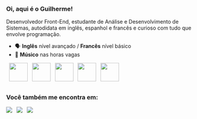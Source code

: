 ### **Oi, aqui é o Guilherme!**
Desenvolvedor Front-End, estudante de Análise e Desenvolvimento de Sistemas, autodidata em inglês, espanhol e francês e curioso com tudo que envolve programação.

- 🗣️ **Inglês** nível avançado / **Francês** nível básico
- 🎵 **Músico** nas horas vagas

<div display='inline'>
&nbsp; <img width='50' height='50' src="https://cdn.jsdelivr.net/gh/devicons/devicon/icons/python/python-original-wordmark.svg" /> &nbsp;
<img width='50' height='50' src="https://cdn.jsdelivr.net/gh/devicons/devicon/icons/javascript/javascript-plain.svg" /> &nbsp;
<img width='50' height='50' src="https://cdn.jsdelivr.net/gh/devicons/devicon/icons/html5/html5-original.svg" /> &nbsp;
<img width='50' height='50' src="https://cdn.jsdelivr.net/gh/devicons/devicon/icons/css3/css3-original.svg" /> &nbsp;
<img width='50' height='50' src="https://cdn.jsdelivr.net/gh/devicons/devicon/icons/vuejs/vuejs-original.svg" />
</div>

## 
### Você também me encontra em:
<a href="https://www.linkedin.com/in/guilherme-barros-de-oliveira/)"><img src="https://img.shields.io/badge/linkedin-%230077B5.svg?style=for-the-badge&logo=linkedin&logoColor=white"></a> &nbsp;
<a href="https://www.facebook.com/profile.php?id=100008410264922"><img src="https://img.shields.io/badge/Facebook-%231877F2.svg?style=for-the-badge&logo=Facebook&logoColor=white"></a> &nbsp;
<a href="https://www.instagram.com/eai.guiii/"><img src="https://img.shields.io/badge/Instagram-%23E4405F.svg?style=for-the-badge&logo=Instagram&logoColor=white"></a> &nbsp;
 
